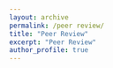 ```yaml
---
layout: archive
permalink: /peer review/
title: "Peer Review"
excerpt: "Peer Review"
author_profile: true
---
```




